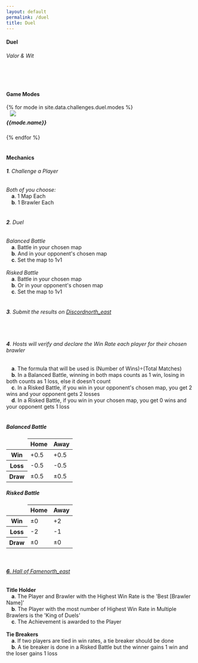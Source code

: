 ```yaml
---
layout: default
permalink: /duel
title: Duel
---
```


<div class="row">
    <div class="col s12 center-align bg-dark-gray">
        <h4 class="logo-text">Duel</h4>
        <h6 class="logo-sub-text">Valor & Wit</h6>
        <br>
    </div>
</div>
<div class="container"> 
    <div class="row">
        <div class="col s12 m12 l12">
            <br>
            <h4>Game Modes</h4>
        </div>
        {% for mode in site.data.challenges.duel.modes %}
        <div class="col s12 m8 offset-m2 l6">
            <div class="card" style="background-color:#{{mode.color}};">
              <div class="card-content header-slim row valign-wrapper">
                <div class="col s2" style="margin-left: 10px;">
                  <img class="responsive-img logo-img" src="/assets/img/modes/{{mode.resource}}.png"> <!-- notice the "circle" class -->
                </div>
                <div class="col s10">
                  <h5 class="brawl-text white-text" style="margin-top: 0.456rem">
                    {{mode.name}}
                  </h5>
                </div>
              </div>
            </div>
        </div>
        {% endfor %}
        <div class="col s12 m12 l12">
            <br>
            <h4>Mechanics</h4>
            <h6><b>1</b>. Challenge a Player</h6>  
            <h7><i>Both of you choose:</i></h7><br>
            &emsp;<h7><b>a</b>. 1 Map Each</h7><br>
            &emsp;<h7><b>b</b>. 1 Brawler Each</h7><br><br>
            <h6><b>2</b>. Duel</h6>
            <h7><i>Balanced Battle</i></h7><br>
            &emsp;<h7><b>a</b>. Battle in your chosen map</h7><br>
            &emsp;<h7><b>b</b>. And in your opponent's chosen map</h7><br>
            &emsp;<h7><b>c</b>. Set the map to 1v1</h7><br><br>
            <h7><i>Risked Battle</i></h7><br>
            &emsp;<h7><b>a</b>. Battle in your chosen map</h7><br>
            &emsp;<h7><b>b</b>. Or in your opponent's chosen map</h7><br>
            &emsp;<h7><b>c</b>. Set the map to 1v1</h7><br><br>
            <h6><b>3</b>. Submit the results on <a href="{{site.url}}/#chat">Discord<i class="material-icons tiny">north_east</i></a></h6><br>
            <h6><b>4</b>. Hosts will verify and declare the Win Rate each player for their chosen brawler</h6>
            &emsp;<h7><b>a</b>. The formula that will be used is (Number of Wins)÷(Total Matches)</h7><br>
            &emsp;<h7><b>b</b>. In a Balanced Battle, winning in both maps counts as 1 win, losing in both counts as 1 loss, else it doesn't count</h7><br>
            &emsp;<h7><b>c</b>. In a Risked Battle, if you win in your opponent's chosen map, you get 2 wins and your opponent gets 2 losses</h7><br>
            &emsp;<h7><b>d</b>. In a Risked Battle, if you win in your chosen map, you get 0 wins and your opponent gets 1 loss</h7><br><br>
            <div class="row">
                <div class="col s12 m6 l4 center-align">
                    <h5>Balanced Battle</h5>
                    <table class="responsive-table centered striped">
                        <thead>
                            <tr>
                                <td></td>
                                <th>Home</th>
                                <th>Away</th>
                            </tr>
                        </thead>
                        <tbody>
                            <tr>
                                <th>Win</th>
                                <td>+0.5</td>
                                <td>+0.5</td>
                            </tr>
                            <tr>
                                <th>Loss</th>
                                <td>-0.5</td>
                                <td>-0.5</td>
                            </tr>
                            <tr>
                                <th>Draw</th>
                                <td>±0.5</td>
                                <td>±0.5</td>
                            </tr>
                        </tbody>
                    </table>
                </div>
                <div class="col s12 m6 l4 center-align">
                    <h5>Risked Battle</h5>
                    <table class="responsive-table centered striped">
                        <thead>
                            <tr>
                                <td></td>
                                <th>Home</th>
                                <th>Away</th>
                            </tr>
                        </thead>
                        <tbody>
                            <tr>
                                <th>Win</th>
                                <td>±0</td>
                                <td>+2</td>
                            </tr>
                            <tr>
                                <th>Loss</th>
                                <td>-2</td>
                                <td>-1</td>
                            </tr>
                            <tr>
                                <th>Draw</th>
                                <td>±0</td>
                                <td>±0</td>
                            </tr>
                        </tbody>
                    </table>
                </div>
            </div>
            <br>
            <a href="{{site.url}}/hall-of-fame"><h6><b>6</b>. Hall of Fame<i class="material-icons tiny">north_east</i></h6></a>
            <h7><b>Title Holder</b></h7><br>
            &emsp;<h7><b>a</b>. The Player and Brawler with the Highest Win Rate is the 'Best [Brawler Name]'</h7><br>
            &emsp;<h7><b>b</b>. The Player with the most number of Highest Win Rate in Multiple Brawlers is the 'King of Duels'</h7><br>
            &emsp;<h7><b>c</b>. The Achievement is awarded to the Player</h7><br><br>
            <h7><b>Tie Breakers</b></h7><br>
            &emsp;<h7><b>a</b>. If two players are tied in win rates, a tie breaker should be done</h7><br>
            &emsp;<h7><b>b</b>. A tie breaker is done in a Risked Battle but the winner gains 1 win and the loser gains 1 loss</h7><br><br>
        </div>
    </div>
    <br><br><br>
</div>